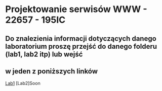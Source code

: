 # Projektowanie serwisów WWW - 22657 - 195IC
## Do znalezienia informacji dotyczących danego laboratorium proszę przejść do danego folderu (lab1, lab2 itp) lub wejść 
## w jeden z poniższych linków 
[Lab1](https://github.com/bchanowski/projektowanie-serwisow-www-22657-195IC/tree/main/lab1)
[Lab2]Soon